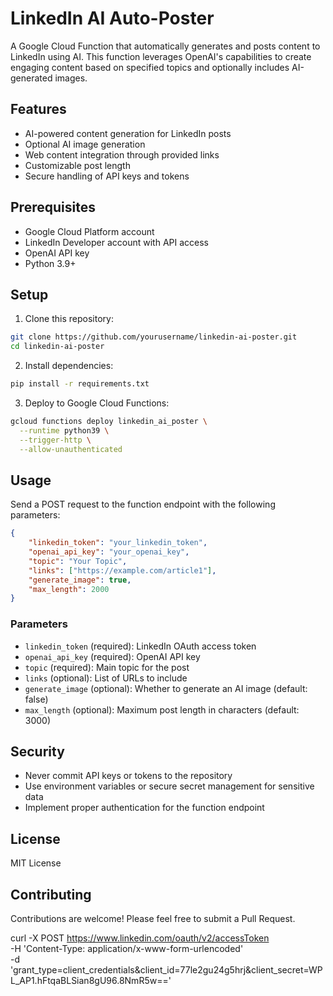 # LinkedIn AI Auto-Poster

A Google Cloud Function that automatically generates and posts content to LinkedIn using AI. This function leverages OpenAI's capabilities to create engaging content based on specified topics and optionally includes AI-generated images.

## Features

- AI-powered content generation for LinkedIn posts
- Optional AI image generation
- Web content integration through provided links
- Customizable post length
- Secure handling of API keys and tokens

## Prerequisites

- Google Cloud Platform account
- LinkedIn Developer account with API access
- OpenAI API key
- Python 3.9+

## Setup

1. Clone this repository:
```bash
git clone https://github.com/yourusername/linkedin-ai-poster.git
cd linkedin-ai-poster
```

2. Install dependencies:
```bash
pip install -r requirements.txt
```

3. Deploy to Google Cloud Functions:
```bash
gcloud functions deploy linkedin_ai_poster \
  --runtime python39 \
  --trigger-http \
  --allow-unauthenticated
```

## Usage

Send a POST request to the function endpoint with the following parameters:

```json
{
    "linkedin_token": "your_linkedin_token",
    "openai_api_key": "your_openai_key",
    "topic": "Your Topic",
    "links": ["https://example.com/article1"],
    "generate_image": true,
    "max_length": 2000
}
```

### Parameters

- `linkedin_token` (required): LinkedIn OAuth access token
- `openai_api_key` (required): OpenAI API key
- `topic` (required): Main topic for the post
- `links` (optional): List of URLs to include
- `generate_image` (optional): Whether to generate an AI image (default: false)
- `max_length` (optional): Maximum post length in characters (default: 3000)

## Security

- Never commit API keys or tokens to the repository
- Use environment variables or secure secret management for sensitive data
- Implement proper authentication for the function endpoint

## License

MIT License

## Contributing

Contributions are welcome! Please feel free to submit a Pull Request.


curl -X POST https://www.linkedin.com/oauth/v2/accessToken \
  -H 'Content-Type: application/x-www-form-urlencoded' \
  -d 'grant_type=client_credentials&client_id=77le2gu24g5hrj&client_secret=WPL_AP1.hFtqaBLSian8gU96.8NmR5w=='




